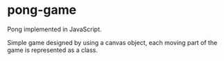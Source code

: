 # pong-game
Pong implemented in JavaScript.

Simple game designed by using a canvas object, each moving part of the game is represented as a class.

